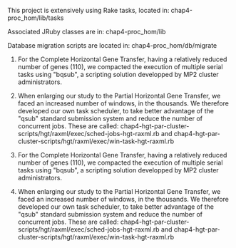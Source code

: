 This project is extensively using Rake tasks, located in:
chap4-proc_hom/lib/tasks

Associated JRuby classes are in:
chap4-proc_hom/lib

Database migration scripts are located in:
chap4-proc_hom/db/migrate 


1) For the Complete Horizontal Gene Transfer, having a relatively reduced number of genes (110), we compacted the execution of multiple serial tasks using "bqsub", a scripting solution developped by MP2 cluster administrators.

2) When enlarging our study to the Partial Horizontal Gene Transfer, we faced an increased number of windows, in the thousands. We therefore developed our own task scheduler, to take better advantage of the "qsub" standard submission system and reduce the number of concurrent jobs. These are called: chap4-hgt-par-cluster-scripts/hgt/raxml/exec/sched-jobs-hgt-raxml.rb and chap4-hgt-par-cluster-scripts/hgt/raxml/exec/win-task-hgt-raxml.rb

1) For the Complete Horizontal Gene Transfer, having a relatively reduced number of genes (110), we compacted the execution of multiple serial tasks using "bqsub", a scripting solution developped by MP2 cluster administrators. 

2) When enlarging our study to the Partial Horizontal Gene Transfer, we faced an increased number of windows, in the thousands.
We therefore developed our own task scheduler, to take better advantage of the "qsub" standard submission system and reduce the number of concurrent jobs.
These are called:
chap4-hgt-par-cluster-scripts/hgt/raxml/exec/sched-jobs-hgt-raxml.rb 
and 
chap4-hgt-par-cluster-scripts/hgt/raxml/exec/win-task-hgt-raxml.rb


